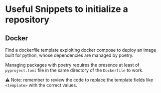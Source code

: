 # Useful Snippets to initialize a repository

## Docker

Find a dockerfile template exploiting docker compose to deploy an image built
for python, whose dependencies are managed by poetry.

Managing packages with poetry requires the presence at least of `pyproject.toml`
file in the same directory of the `Dockerfile` to work.

:warning: Note: remember to review the code to replace the template fields like
`<template>` with the correct values.
